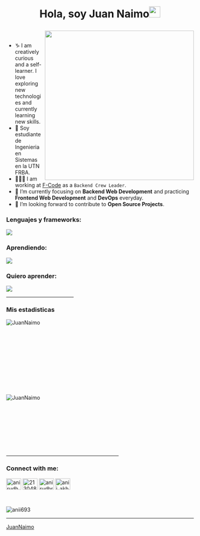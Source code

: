 <!-- Header -->
<h1 align="center">
 
 Hola, soy Juan Naimo<img src="https://github.com/oHTGo/oHTGo/blob/main/images/hi.gif" width="30px" height="30px">
</h1>

<!-- Counter -->

<img align='right' src="https://github.com/oHTGo/oHTGo/blob/main/images/coding.gif" width="400">
<br>

- ♑ I am creatively curious and a self-learner. I love exploring new technologies and currently learning new skills.
- 📓 Soy estudiante de Ingenieria en Sistemas en la UTN FRBA.
- 👨🏻‍💻 I am working at [F-Code](https://www.facebook.com/fcodefpt) as a `Backend Crew Leader`.
- 🌱 I’m currently focusing on **Backend Web Development** and practicing **Frontend Web Development** and **DevOps** everyday.
- 💬 I’m looking forward to contribute to **Open Source Projects**.

  
<h3 align="left">Lenguajes y frameworks:</h3>
<p align="left"><img src="https://skillicons.dev/icons?i=c,cpp,py,django" /></p>
<h3 align="left">Aprendiendo: </h3>
<p align="left"><img src="https://skillicons.dev/icons?i=go,fastapi" /></p>
<h3 align="left">Quiero aprender: </h3>
<p align="left"><img src="https://skillicons.dev/icons?i=aws,gcp" />
<hr width="36%" >

<h3>Mis estadisticas </h3>


<p><img align="left" src="https://github-readme-stats.vercel.app/api?username=JuanNaimo&theme=dark&show_icons=true&hide_border=false&count_private=true" alt="JuanNaimo" /></p>
<br><br><br><br><br><br><br><br><br><br><br>
<p>&nbsp;<img align="left" src="https://github-readme-stats.vercel.app/api/top-langs/?username=JuanNaimo&theme=dark&show_icons=true&hide_border=false&layout=compact" alt="JuanNaimo" /></p>
<br><br><br><br><br><br>

<br>
<hr width="60%" >
<h3 align="left">Connect with me:</h3>
<p align="left">
<a href="https://linkedin.com/in/anirudh-rai-072732220" target="blank"><img align="center" src="https://raw.githubusercontent.com/rahuldkjain/github-profile-readme-generator/master/src/images/icons/Social/linked-in-alt.svg" alt="anirudh-rai-072732220" height="30" width="40" /></a>
<a href="https://stackoverflow.com/users/21304875" target="blank"><img align="center" src="https://raw.githubusercontent.com/rahuldkjain/github-profile-readme-generator/master/src/images/icons/Social/stack-overflow.svg" alt="21304875" height="30" width="40" /></a>
<a href="https://kaggle.com/anirudhrai693" target="blank"><img align="center" src="https://raw.githubusercontent.com/rahuldkjain/github-profile-readme-generator/master/src/images/icons/Social/kaggle.svg" alt="anirudhrai693" height="30" width="40" /></a>
<a href="https://instagram.com/juannaimo" target="blank"><img align="center" src="https://raw.githubusercontent.com/rahuldkjain/github-profile-readme-generator/master/src/images/icons/Social/instagram.svg" alt="anii_akhil" height="30" width="40" /></a>
</p>
<br>
<p align="left"> <img src="https://komarev.com/ghpvc/?username=anii693&label=Profile%20views&color=0e75b6&style=flat" alt="anii693" /> </p>

------


[JuanNaimo](https://github.com/JuanNaimo)

